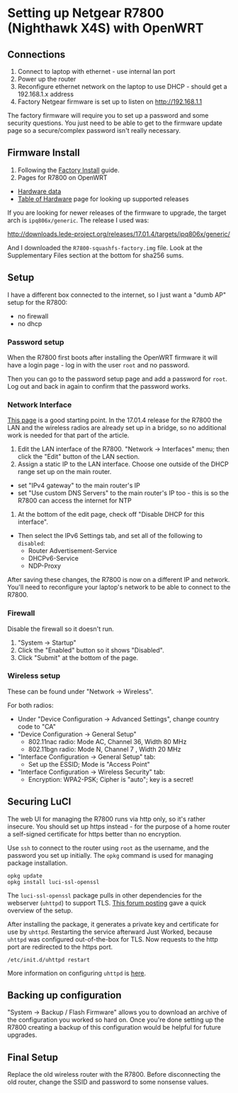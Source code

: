 # Setting up Netgear R7800 (Nighthawk X4S) with OpenWRT

## Connections

1. Connect to laptop with ethernet - use internal lan port
1. Power up the router
1. Reconfigure ethernet network on the laptop to use DHCP - should get a
   192.168.1.x address
1. Factory Netgear firmware is set up to listen on http://192.168.1.1

The factory firmware will require you to set up a password and some security
questions. You just need to be able to get to the firmware update page so a
secure/complex password isn't really necessary.

## Firmware Install

1. Following the [Factory
   Install](https://openwrt.org/docs/guide-quick-start/factory_installation)
   guide.
1. Pages for R7800 on OpenWRT
  * [Hardware data](https://openwrt.org/toh/hwdata/netgear/netgear_r7800)
  * [Table of Hardware](https://openwrt.org/toh/hwdata/netgear/netgear_r7800)
    page for looking up supported releases

If you are looking for newer releases of the firmware to upgrade, the target
arch is `ipq806x/generic`.  The release I used was:

http://downloads.lede-project.org/releases/17.01.4/targets/ipq806x/generic/

And I downloaded the `R7800-squashfs-factory.img` file.  Look at the
Supplementary Files section at the bottom for sha256 sums.

## Setup

I have a different box connected to the internet, so I just want a "dumb AP"
setup for the R7800:

* no firewall
* no dhcp

### Password setup

When the R7800 first boots after installing the OpenWRT firmware it will have
a login page - log in with the user `root` and no password.

Then you can go to the password setup page and add a password for `root`.  Log
out and back in again to confirm that the password works.

### Network Interface

[This page](https://openwrt.org/docs/guide-user/network/wifi/dumbap) is a good
starting point.  In the 17.01.4 release for the R7800 the LAN and the wireless
radios are already set up in a bridge, so no additional work is needed for
that part of the article.

1. Edit the LAN interface of the R7800. "Network -> Interfaces" menu; then
   click the "Edit" button of the LAN section.
1. Assign a static IP to the LAN interface. Choose one outside of the DHCP
   range set up on the main router.
  * set "IPv4 gateway" to the main router's IP
  * set "Use custom DNS Servers" to the main router's IP too - this is so the
    R7800 can access the internet for NTP
1. At the bottom of the edit page, check off "Disable DHCP for this
   interface".
  * Then select the IPv6 Settings tab, and set all of the following to
    `disabled`:
    * Router Advertisement-Service
    * DHCPv6-Service
    * NDP-Proxy

After saving these changes, the R7800 is now on a different IP and network.
You'll need to reconfigure your laptop's network to be able to connect to the
R7800.

### Firewall

Disable the firewall so it doesn't run.

1. "System -> Startup"
1. Click the "Enabled" button so it shows "Disabled".
1. Click "Submit" at the bottom of the page.

### Wireless setup

These can be found under "Network -> Wireless".

For both radios:

* Under "Device Configuration -> Advanced Settings", change country code to
  "CA"
* "Device Configuration -> General Setup"
  * 802.11nac radio: Mode AC, Channel 36, Width 80 MHz
  * 802.11bgn radio: Mode N, Channel 7 , Width 20 MHz
* "Interface Configuration -> General Setup" tab:
  * Set up the ESSID; Mode is "Access Point"
* "Interface Configuration -> Wireless Security" tab:
  * Encryption: WPA2-PSK; Cipher is "auto"; key is a secret!

## Securing LuCI

The web UI for managing the R7800 runs via http only, so it's rather insecure.
You should set up https instead - for the purpose of a home router a
self-signed certificate for https better than no encryption.

Use `ssh` to connect to the router using `root` as the username, and the
password you set up initially.  The `opkg` command is used for managing
package installation.

```
opkg update
opkg install luci-ssl-openssl
```

The `luci-ssl-openssl` package pulls in other dependencies for the webserver
(`uhttpd`) to support TLS. [This forum
posting](https://forum.lede-project.org/t/luci-over-https-luci-ssl-vs-luci-ssl-openssl/12828/4)
gave a quick overview of the setup.

After installing the package, it generates a private key and certificate for
use by `uhttpd`.  Restarting the service afterward Just Worked, because
`uhttpd` was configured out-of-the-box for TLS.  Now requests to the http port
are redirected to the https port.

```
/etc/init.d/uhttpd restart
```

More information on configuring `uhttpd` is
[here](https://openwrt.org/docs/guide-user/services/webserver/uhttpd).

## Backing up configuration

"System -> Backup / Flash Firmware" allows you to download an archive of the
configuration you worked so hard on.  Once you're done setting up the R7800
creating a backup of this configuration would be helpful for future upgrades.

## Final Setup

Replace the old wireless router with the R7800.  Before disconnecting the old
router, change the SSID and password to some nonsense values.

<!--
 vim:tw=78
-->

